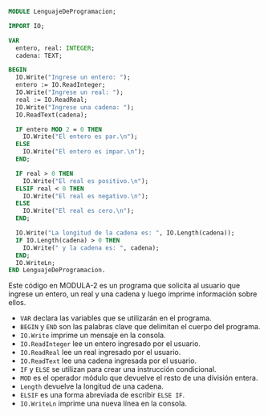 ```modula-2
MODULE LenguajeDeProgramacion;

IMPORT IO;

VAR
  entero, real: INTEGER;
  cadena: TEXT;

BEGIN
  IO.Write("Ingrese un entero: ");
  entero := IO.ReadInteger;
  IO.Write("Ingrese un real: ");
  real := IO.ReadReal;
  IO.Write("Ingrese una cadena: ");
  IO.ReadText(cadena);

  IF entero MOD 2 = 0 THEN
    IO.Write("El entero es par.\n");
  ELSE
    IO.Write("El entero es impar.\n");
  END;

  IF real > 0 THEN
    IO.Write("El real es positivo.\n");
  ELSIF real < 0 THEN
    IO.Write("El real es negativo.\n");
  ELSE
    IO.Write("El real es cero.\n");
  END;

  IO.Write("La longitud de la cadena es: ", IO.Length(cadena));
  IF IO.Length(cadena) > 0 THEN
    IO.Write(" y la cadena es: ", cadena);
  END;
  IO.WriteLn;
END LenguajeDeProgramacion.
```

Este código en MODULA-2 es un programa que solicita al usuario que ingrese un entero, un real y una cadena y luego imprime información sobre ellos.

- `VAR` declara las variables que se utilizarán en el programa.
- `BEGIN` y `END` son las palabras clave que delimitan el cuerpo del programa.
- `IO.Write` imprime un mensaje en la consola.
- `IO.ReadInteger` lee un entero ingresado por el usuario.
- `IO.ReadReal` lee un real ingresado por el usuario.
- `IO.ReadText` lee una cadena ingresada por el usuario.
- `IF` y `ELSE` se utilizan para crear una instrucción condicional.
- `MOD` es el operador módulo que devuelve el resto de una división entera.
- `Length` devuelve la longitud de una cadena.
- `ELSIF` es una forma abreviada de escribir `ELSE IF`.
- `IO.WriteLn` imprime una nueva línea en la consola.